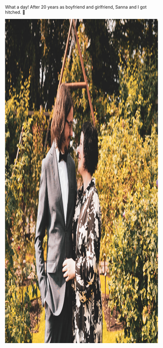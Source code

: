 ---
---

What a day! After 20 years as boyfriend and girlfriend, Sanna and I got hitched. 🥰

<img src="/images/married.jpg" alt="A happy couple is embracing each other in the middle of a rosary. They look very much in love; maybe there's a kiss coming up?" width="1600" height="1067" />
